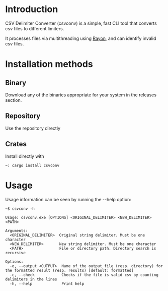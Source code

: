 # Introduction

CSV Delimiter Converter (csvconv) is a simple, fast CLI tool that converts csv files to different limiters.

It processes files via multithreading using [Rayon](https://github.com/rayon-rs/rayon), and can identify invalid csv files.

# Installation methods

## Binary

Download any of the binaries appropriate for your system in the releases section.

## Repository

Use the repository directly

## Crates

Install directly with

```console
~: cargo install csvconv
```

# Usage

Usage information can be seen by running the --help option:

```console
~$ csvconv -h

Usage: csvconv.exe [OPTIONS] <ORIGINAL_DELIMITER> <NEW_DELIMITER> <PATH>

Arguments:
  <ORIGINAL_DELIMITER>  Original string delimiter. Must be one character
  <NEW_DELIMITER>       New string delimiter. Must be one character
  <PATH>                File or directory path. Directory search is recursive

Options:
  -o, --output <OUTPUT>  Name of the output file (resp. directory) for the formatted result (resp. results) [default: formatted]
  -c, --check            Checks if the file is valid csv by counting delimiters in the lines
  -h, --help             Print help
```
